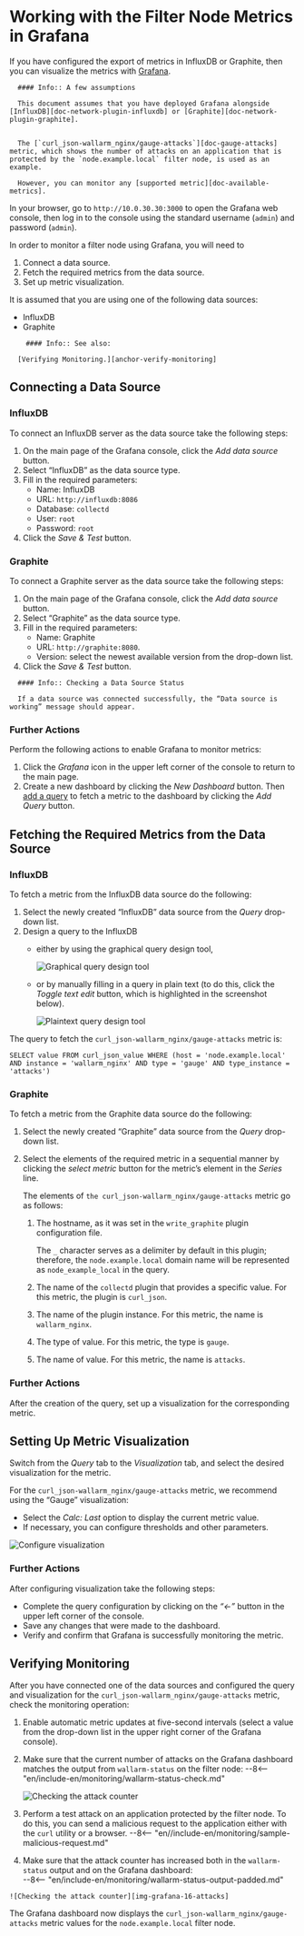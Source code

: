[img-influxdb-query-graphical]:     ../../../images/en/monitoring/grafana-influx-1.png
[img-influxdb-query-plaintext]:     ../../../images/en/monitoring/grafana-influx-2.png
[img-query-visualization]:          ../../../images/en/monitoring/grafana-query-visualization.png
[img-grafana-0-attacks]:            ../../../images/en/monitoring/grafana-0-attacks.png
[img-grafana-16-attacks]:           ../../../images/en/monitoring/grafana-16-attacks.png

[link-grafana]:                     https://grafana.com/

[doc-network-plugin-influxdb]:      network-plugin-influxdb.md
[doc-network-plugin-graphite]:      write-plugin-graphite.md
[doc-gauge-attacks]:                available-metrics.md#number-of-attacks-reported
[doc-available-metrics]:            available-metrics.md

[anchor-query]:                     #fetching-the-required-metrics-from-the-data-source
[anchor-verify-monitoring]:         #verifying-monitoring

#   Working with the Filter Node Metrics in Grafana

If you have configured the export of metrics in InfluxDB or Graphite, then you can visualize the metrics with [Grafana][link-grafana].

<!-- -->
      #### Info:: A few assumptions
      
      This document assumes that you have deployed Grafana alongside [InfluxDB][doc-network-plugin-influxdb] or [Graphite][doc-network-plugin-graphite].
      
      
      The [`curl_json-wallarm_nginx/gauge-attacks`][doc-gauge-attacks] metric, which shows the number of attacks on an application that is protected by the `node.example.local` filter node, is used as an example.
         
      However, you can monitor any [supported metric][doc-available-metrics]. 
<!-- -->

In your browser, go to `http://10.0.30.30:3000` to open the Grafana web console, then log in to the console using the standard username (`admin`) and password (`admin`). 

In order to monitor a filter node using Grafana, you will need to
1.  Connect a data source.
2.  Fetch the required metrics from the data source.
3.  Set up metric visualization. 

It is assumed that you are using one of the following data sources:
*   InfluxDB
*   Graphite

<!-- -->
        #### Info:: See also:
      
      [Verifying Monitoring.][anchor-verify-monitoring]
<!-- -->

##  Connecting a Data Source

### InfluxDB

To connect an InfluxDB server as the data source take the following steps:
1.  On the main page of the Grafana console, click the *Add data source* button.
2.  Select “InfluxDB” as the data source type.
3.  Fill in the required parameters:
    *   Name: InfluxDB
    *   URL: `http://influxdb:8086`
    *   Database: `collectd`
    *   User: `root`
    *   Password: `root`
4.  Click the *Save & Test* button.

<!-- -->

### Graphite

To connect a Graphite server as the data source take the following steps:
1.  On the main page of the Grafana console, click the *Add data source* button.
2.  Select “Graphite” as the data source type.
3.  Fill in the required parameters:
    *   Name: Graphite
    *   URL: `http://graphite:8080`.
    *   Version: select the newest available version from the drop-down list.
4.  Click the *Save & Test* button.

<!-- -->
      #### Info:: Checking a Data Source Status
        
      If a data source was connected successfully, the “Data source is working” message should appear.
<!-- -->

### Further Actions

Perform the following actions to enable Grafana to monitor metrics:
1.  Click the *Grafana* icon in the upper left corner of the console to return to the main page.
2.  Create a new dashboard by clicking the *New Dashboard* button. Then [add a query][anchor-query] to fetch a metric to the dashboard by clicking the *Add Query* button. 

##  Fetching the Required Metrics from the Data Source

### InfluxDB

To fetch a metric from the InfluxDB data source do the following:
1.  Select the newly created “InfluxDB” data source from the *Query* drop-down list.
2.  Design a query to the InfluxDB
    *   either by using the graphical query design tool,

        ![Graphical query design tool][img-influxdb-query-graphical]

    *   or by manually filling in a query in plain text (to do this, click the *Toggle text edit* button, which is highlighted in the screenshot below).

        ![Plaintext query design tool][img-influxdb-query-plaintext]

<!-- -->

The query to fetch the `curl_json-wallarm_nginx/gauge-attacks` metric is:
```
SELECT value FROM curl_json_value WHERE (host = 'node.example.local' AND instance = 'wallarm_nginx' AND type = 'gauge' AND type_instance = 'attacks')    
```

<!-- -->

### Graphite

To fetch a metric from the Graphite data source do the following:
1.  Select the newly created “Graphite” data source from the *Query* drop-down list.
2.  Select the elements of the required metric in a sequential manner by clicking the *select metric* button for the metric’s element in the *Series* line.

    The elements of `the curl_json-wallarm_nginx/gauge-attacks` metric go as follows:
    1.  The hostname, as it was set in the `write_graphite` plugin configuration file.
   
        The `_` character serves as a delimiter by default in this plugin; therefore, the `node.example.local` domain name will be represented as `node_example_local` in the query.
   
    2.  The name of the `collectd` plugin that provides a specific value. For this metric, the plugin is `curl_json`.
   
    3.  The name of the plugin instance. For this metric, the name is `wallarm_nginx`.
    4.  The type of value. For this metric, the type is `gauge`.
    5.  The name of value. For this metric, the name is `attacks`.

<!-- -->

### Further Actions

After the creation of the query, set up a visualization for the corresponding metric.

##  Setting Up Metric Visualization

Switch from the *Query* tab to the *Visualization* tab, and select the desired visualization for the metric.

For the `curl_json-wallarm_nginx/gauge-attacks` metric, we recommend using the “Gauge” visualization:
*   Select the *Calc: Last* option to display the current metric value.
*   If necessary, you can configure thresholds and other parameters. 

![Configure visualization][img-query-visualization]

<!-- -->

### Further Actions

After configuring visualization take the following steps:
*   Complete the query configuration by clicking on the *“←”* button in the upper left corner of the console.  
*   Save any changes that were made to the dashboard.
*   Verify and confirm that Grafana is successfully monitoring the metric.

<!-- -->

##  Verifying Monitoring

After you have connected one of the data sources and configured the query and visualization for the `curl_json-wallarm_nginx/gauge-attacks` metric, check the monitoring operation:
1.  Enable automatic metric updates at five-second intervals (select a value from the drop-down list in the upper right corner of the Grafana console).
2.  Make sure that the current number of attacks on the Grafana dashboard matches the output from `wallarm-status` on the filter node:
--8<-- "en/include-en/monitoring/wallarm-status-check.md"
    
    <!-- -->
    
    ![Checking the attack counter][img-grafana-0-attacks]
    
3.  Perform a test attack on an application protected by the filter node. To do this, you can send a malicious request to the application either with the `curl` utility or a browser.
--8<-- "en//include-en/monitoring/sample-malicious-request.md"
<!-- -->
    
4.  Make sure that the attack counter has increased both in the `wallarm-status` output and on the Grafana dashboard:    
--8<-- "en/include-en/monitoring/wallarm-status-output-padded.md"
<!-- -->
    
    ![Checking the attack counter][img-grafana-16-attacks]

<!-- -->

The Grafana dashboard now displays the `curl_json-wallarm_nginx/gauge-attacks` metric values for the `node.example.local` filter node.